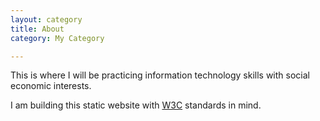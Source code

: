 ```yaml
---
layout: category
title: About 
category: My Category

---
```


This is where I will be practicing information technology skills with social economic interests. 

I am building this static website with [W3C](http://w3.org/standards/) standards in mind.

